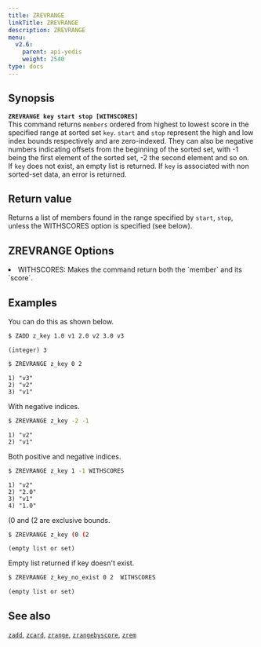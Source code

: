 ```yaml
---
title: ZREVRANGE
linkTitle: ZREVRANGE
description: ZREVRANGE
menu:
  v2.6:
    parent: api-yedis
    weight: 2540
type: docs
---
```


## Synopsis

<b>`ZREVRANGE key start stop [WITHSCORES]`</b><br>
This command returns `members` ordered from highest to lowest score in the specified range at sorted set `key`.
`start` and `stop` represent the high and low index bounds respectively and are zero-indexed. They can also be negative
numbers indicating offsets from the beginning of the sorted set, with -1 being the first element of the sorted set, -2 the second element and so on.
If `key` does not exist, an empty list is returned. If `key` is associated with non sorted-set data, an error is returned.

## Return value

Returns a list of members found in the range specified by `start`, `stop`, unless the WITHSCORES option is specified (see below).

## ZREVRANGE Options

<li> WITHSCORES: Makes the command return both the `member` and its `score`.</li>

## Examples

You can do this as shown below.

```sh
$ ZADD z_key 1.0 v1 2.0 v2 3.0 v3
```

```
(integer) 3
```

```sh
$ ZREVRANGE z_key 0 2
```

```
1) "v3"
2) "v2"
3) "v1"
```

With negative indices.

```sh
$ ZREVRANGE z_key -2 -1
```

```
1) "v2"
2) "v1"
```

Both positive and negative indices.

```sh
$ ZREVRANGE z_key 1 -1 WITHSCORES
```

```
1) "v2"
2) "2.0"
3) "v1"
4) "1.0"
```

(0 and (2 are exclusive bounds.

```sh
$ ZREVRANGE z_key (0 (2
```

```
(empty list or set)
```

Empty list returned if key doesn't exist.

```sh
$ ZREVRANGE z_key_no_exist 0 2  WITHSCORES
```

```
(empty list or set)
```

## See also

[`zadd`](../zadd/), [`zcard`](../zcard/), [`zrange`](../zrange/), [`zrangebyscore`](../zrangebyscore/), [`zrem`](../zrem)
